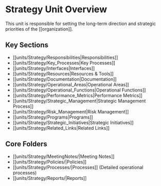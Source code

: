 # Strategy Unit Overview

This unit is responsible for setting the long-term direction and strategic priorities of the [[organization]].

## Key Sections
- [[units/Strategy/Responsibilities|Responsibilities]]
- [[units/Strategy/Key_Processes|Key Processes]]
- [[units/Strategy/Interfaces|Interfaces]]
- [[units/Strategy/Resources|Resources & Tools]]
- [[units/Strategy/Documentation|Documentation]]
- [[units/Strategy/Operational_Areas|Operational Areas]]
- [[units/Strategy/Operational_Functions|Operational Functions]]
- [[units/Strategy/Performance_Metrics|Performance Metrics]]
- [[units/Strategy/Strategic_Management|Strategic Management Process]]
- [[units/Strategy/Risk_Management|Risk Management]]
- [[units/Strategy/Programs|Programs]]
- [[units/Strategy/Strategic_Initiatives|Strategic Initiatives]]
- [[units/Strategy/Related_Links|Related Links]]

## Core Folders
- [[units/Strategy/MeetingNotes/|Meeting Notes]]
- [[units/Strategy/Policies/|Policies]]
- [[units/Strategy/Processes/|Processes]] (Detailed operational processes)
- [[units/Strategy/Reports/|Reports]] 
